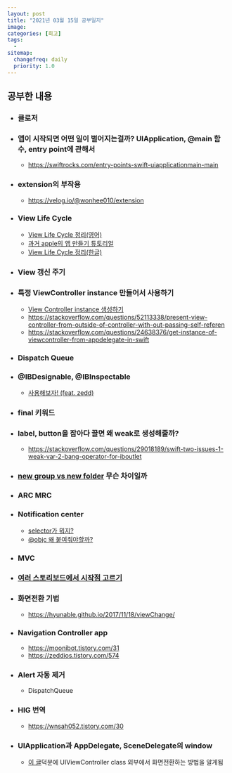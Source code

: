 ```yaml
---
layout: post
title: "2021년 03월 15일 공부일지"
image:
categories: [회고]
tags: 
  - 
sitemap:
  changefreq: daily
  priority: 1.0
---
```


## 공부한 내용

- ### 클로저

- ### 앱이 시작되면 어떤 일이 벌어지는걸까? UIApplication, @main 함수, entry point에 관해서

  - https://swiftrocks.com/entry-points-swift-uiapplicationmain-main

- ### extension의 부작용

  - https://velog.io/@wonhee010/extension

- ### View Life Cycle 

  - [View Life Cycle 정리(영어)](https://en.proft.me/2019/11/6/understanding-ios-viewcontroller-life-cycle/)
  - [과거 apple의 앱 만들기 튜토리얼](https://developer.apple.com/library/archive/referencelibrary/GettingStarted/DevelopiOSAppsSwift/WorkWithViewControllers.html)
  - [View Life Cycle 정리(한글)](https://jinshine.github.io/2018/05/28/iOS/%EC%95%B1%EC%9D%98%20%EC%83%9D%EB%AA%85%EC%A3%BC%EA%B8%B0(App%20Life%20Cycle)%EC%99%80%20%EC%95%B1%EC%9D%98%20%EA%B5%AC%EC%A1%B0(App%20Structure)/)

- ### View 갱신 주기

- ### 특정 ViewController instance 만들어서 사용하기

  - [View Controller instance 생성하기](http://www.appleofeyes.com/uistoryboard%EB%A1%9C-%ED%8A%B9%EC%A0%95-%EB%B7%B0%EC%BB%A8%ED%8A%B8%EB%A1%A4%EB%9F%AC%EC%9D%98-%EC%9D%B8%EC%8A%A4%ED%84%B4%EC%8A%A4-%EA%B0%9D%EC%B2%B4-%EC%83%9D%EC%84%B1%ED%95%98%EA%B8%B0/)
  - https://stackoverflow.com/questions/52113338/present-view-controller-from-outside-of-controller-with-out-passing-self-referen
  - https://stackoverflow.com/questions/24638376/get-instance-of-viewcontroller-from-appdelegate-in-swift

- ### Dispatch Queue

- ### @IBDesignable, @IBInspectable

  - [사용해보자! (feat. zedd)](https://zeddios.tistory.com/270)

- ### final 키워드

- ### label, button을 잡아다 끌면 왜 weak로 생성해줄까?

  - https://stackoverflow.com/questions/29018189/swift-two-issues-1-weak-var-2-bang-operator-for-iboutlet

- ### [new group vs new folder](https://stackoverflow.com/questions/34207664/difference-between-folder-and-group-in-xcode) 무슨 차이일까

- ### ARC MRC 

- ### Notification center

  - [selector가 뭐지?](https://gwangyonglee.tistory.com/21)
  - [@objc 왜 붙여줘야할까?](https://stackoverflow.com/questions/30795117/when-to-use-objc-in-swift)

- ### MVC

- ### [여러 스토리보드에서 시작점 고르기](http://seorenn.blogspot.com/2015/12/ios.html)

- ### 화면전환 기법

  - https://hyunable.github.io/2017/11/18/viewChange/

- ### Navigation Controller app

  - https://moonibot.tistory.com/31
  - https://zeddios.tistory.com/574

- ### Alert 자동 제거

  - DispatchQueue

- ### HIG 번역

  - https://wnsah052.tistory.com/30

- ### UIApplication과 AppDelegate, SceneDelegate의 window

  - [이 글](https://velog.io/@yongchul/iOS-RootViewController-%EB%B3%80%EA%B2%BD%ED%95%98%EA%B8%B0)덕분에 UIViewController class 외부에서 화면전환하는 방법을 알게됨

